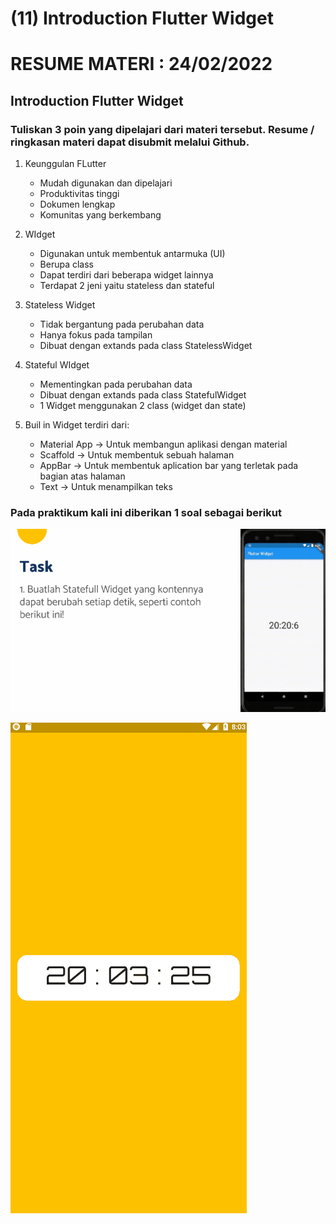 # (11) Introduction Flutter Widget

# RESUME MATERI : 24/02/2022

## Introduction Flutter Widget

### Tuliskan 3 poin yang dipelajari dari materi tersebut. Resume / ringkasan materi dapat disubmit melalui Github.

1. Keunggulan FLutter
   - Mudah digunakan dan dipelajari
   - Produktivitas tinggi
   - Dokumen lengkap
   - Komunitas yang berkembang
  
2. WIdget
   - Digunakan untuk membentuk antarmuka (UI)
   - Berupa class
   - Dapat terdiri dari beberapa widget lainnya
   - Terdapat 2 jeni yaitu stateless dan stateful
  
3. Stateless Widget
   - Tidak bergantung pada perubahan data
   - Hanya fokus pada tampilan
   - Dibuat dengan extands pada class StatelessWidget
  
4. Stateful WIdget
   - Mementingkan pada perubahan data
   - Dibuat dengan extands pada class StatefulWidget
   - 1 Widget menggunakan 2 class (widget dan state)
  
5. Buil in Widget terdiri dari:
   - Material App -> Untuk membangun aplikasi dengan material
   - Scaffold -> Untuk membentuk sebuah halaman
   - AppBar -> Untuk membentuk aplication bar yang terletak pada bagian atas halaman
   - Text -> Untuk menampilkan teks
  


### Pada praktikum kali ini diberikan 1 soal sebagai berikut

![Soal](/11_Introduction%20Flutter%20Widget/screenshots/soal.gif)

![Soal](/11_Introduction%20Flutter%20Widget/screenshots/clock.gif)
